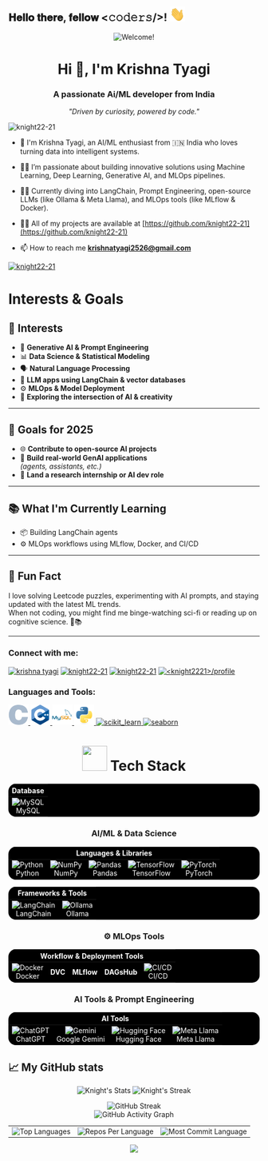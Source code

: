 <h2> 𝐇𝐞𝐥𝐥𝐨 𝐭𝐡𝐞𝐫𝐞, 𝐟𝐞𝐥𝐥𝐨𝐰 <𝚌𝚘𝚍𝚎𝚛𝚜/>! <img src="https://github.com/ABSphreak/ABSphreak/blob/master/gifs/Hi.gif" width="30px"></h2>

<div align="center" width="50">

<img src="https://github.com/user-attachments/assets/59a012e0-50cc-4c38-8f55-8543b189c966" alt="Welcome!" width="300"/>

</div>

<h1 align="center">Hi 👋, I'm Krishna Tyagi</h1>
<h3 align="center">A passionate Ai/ML developer from India</h3>


<p align="center">
  <em>"Driven by curiosity, powered by code."</em>  
</p>

<p align="left"> <img src="https://komarev.com/ghpvc/?username=knight22-21&label=Profile%20views&color=0e75b6&style=flat" alt="knight22-21" /> </p>

- 🌱 I'm Krishna Tyagi, an AI/ML enthusiast from 🇮🇳 India who loves turning data into intelligent systems.

- 👨‍💼 I’m passionate about building innovative solutions using Machine Learning, Deep Learning, Generative AI, and MLOps pipelines.

- 👨‍💻 Currently diving into LangChain, Prompt Engineering, open-source LLMs (like Ollama & Meta Llama), and MLOps tools (like MLflow & Docker).

- 👨‍💻 All of my projects are available at [https://github.com/knight22-21](https://github.com/knight22-21)

- 📫 How to reach me **krishnatyagi2526@gmail.com**

<p align="left"> 
  <a href="https://github.com/ryo-ma/github-profile-trophy">
    <img src="https://github-profile-trophy.vercel.app/?username=knight22-21" alt="knight22-21" />
  </a> 
</p>


# Interests & Goals

## 🤩 Interests

- 🧠 **Generative AI & Prompt Engineering**
- 📊 **Data Science & Statistical Modeling**
- 🗣️ **Natural Language Processing**
- 🔗 **LLM apps using LangChain & vector databases**
- ⚙️ **MLOps & Model Deployment**
- 🤖 **Exploring the intersection of AI & creativity**

---

## 🎯 Goals for 2025

- 🌐 **Contribute to open-source AI projects**
- 🧪 **Build real-world GenAI applications**  
*(agents, assistants, etc.)*
- 📜 **Land a research internship or AI dev role**

---

## 📚 What I'm Currently Learning

- 📦 Building LangChain agents  
- ⚙️ MLOps workflows using MLflow, Docker, and CI/CD

---


## 💬 Fun Fact

I love solving Leetcode puzzles, experimenting with AI prompts, and staying updated with the latest ML trends.  
When not coding, you might find me binge-watching sci-fi or reading up on cognitive science. 🧠📚

---



<h3 align="left">Connect with me:</h3>
<p align="left">
<a href="https://linkedin.com/in/krishna-tyagi-/" target="blank"><img align="center" src="https://raw.githubusercontent.com/rahuldkjain/github-profile-readme-generator/master/src/images/icons/Social/linked-in-alt.svg" alt="krishna tyagi" height="30" width="40" /></a>
<a href="https://kaggle.com/knight2221" target="blank"><img align="center" src="https://raw.githubusercontent.com/rahuldkjain/github-profile-readme-generator/master/src/images/icons/Social/kaggle.svg" alt="knight22-21" height="30" width="40" /></a>
<a href="https://www.leetcode.com/knight22-21" target="blank"><img align="center" src="https://raw.githubusercontent.com/rahuldkjain/github-profile-readme-generator/master/src/images/icons/Social/leet-code.svg" alt="knight22-21" height="30" width="40" /></a>
<a href="https://auth.geeksforgeeks.org/user/knight2221/profile" target="blank"><img align="center" src="https://raw.githubusercontent.com/rahuldkjain/github-profile-readme-generator/master/src/images/icons/Social/geeks-for-geeks.svg" alt="<knight2221>/profile" height="30" width="40" /></a>
</p>

<h3 align="left">Languages and Tools:</h3>
<p align="left"> <a href="https://www.cprogramming.com/" target="_blank" rel="noreferrer"> <img src="https://raw.githubusercontent.com/devicons/devicon/master/icons/c/c-original.svg" alt="c" width="40" height="40"/> </a> <a href="https://www.w3schools.com/cpp/" target="_blank" rel="noreferrer"> <img src="https://raw.githubusercontent.com/devicons/devicon/master/icons/cplusplus/cplusplus-original.svg" alt="cplusplus" width="40" height="40"/> </a> <a href="https://www.mysql.com/" target="_blank" rel="noreferrer"> <img src="https://raw.githubusercontent.com/devicons/devicon/master/icons/mysql/mysql-original-wordmark.svg" alt="mysql" width="40" height="40"/> </a> <a href="https://www.python.org" target="_blank" rel="noreferrer"> <img src="https://raw.githubusercontent.com/devicons/devicon/master/icons/python/python-original.svg" alt="python" width="40" height="40"/> </a> <a href="https://scikit-learn.org/" target="_blank" rel="noreferrer"> <img src="https://upload.wikimedia.org/wikipedia/commons/0/05/Scikit_learn_logo_small.svg" alt="scikit_learn" width="40" height="40"/> </a> <a href="https://seaborn.pydata.org/" target="_blank" rel="noreferrer"> <img src="https://seaborn.pydata.org/_images/logo-mark-lightbg.svg" alt="seaborn" width="40" height="40"/> </a> </p>






<h1 align="center"><img src="https://media2.giphy.com/media/QssGEmpkyEOhBCb7e1/giphy.gif?cid=ecf05e47a0n3gi1bfqntqmob8g9aid1oyj2wr3ds3mg700bl&rid=giphy.gif" width="50px" height="50px"> Tech Stack</h1>

<div align="center">
<table style="background-color: black; color: white; border: none; border-radius: 15px; overflow: hidden;">
  <thead>
    <tr>
      <th colspan="4" align="center" style="color: white;">Database</th>
    </tr>
  </thead>
  <tbody>
    <tr>
      <td align="center" style="border: none;">
        <img src="https://techstack-generator.vercel.app/mysql-icon.svg" alt="MySQL" width="50" height="50"/><br>MySQL
      </td>
    </tr>
  </tbody>
</table>
</div>


<h3 align="center">AI/ML & Data Science</h3>
<div align="center">
  <table style="background-color: black; color: white; border: none; border-radius: 15px; overflow: hidden;">
  <thead>
    <tr>
      <th colspan="5" align="center" style="color: white;">Languages & Libraries</th>
    </tr>
  </thead>
  <tbody>
    <tr>
      <td align="center" style="border: none;">
        <img src="https://techstack-generator.vercel.app/python-icon.svg" alt="Python" width="50" height="50"/><br>Python
      </td>
      <td align="center" style="border: none;">
        <img src="https://cdn.worldvectorlogo.com/logos/numpy-1.svg" alt="NumPy" width="50" height="50"/><br>NumPy
      </td>
      <td align="center" style="border: none;">
        <img src="https://github.com/valohai/ml-logos/blob/master/pandas.svg" alt="Pandas" width="80" height="50"/><br>Pandas
      </td>
      <td align="center" style="border: none;">
<!--         <img src="https://cdn.worldvectorlogo.com/logos/tensorflow-2.svg" alt="TensorFlow" width="50" height="50"/> -->
        <img src="https://github.com/KenanGain/KenanGain/blob/main/icons/Tensorflow.gif" alt="TensorFlow" width="80" height="70" /><br>TensorFlow
      </td>
      <td align="center" style="border: none;">
        <img src="https://skillicons.dev/icons?i=pytorch" alt="PyTorch" width="50" height="50"/><br>PyTorch
      </td>
    </tr>
  </tbody>
 </table>
</div>

<div align="center">
<table style="background-color: black; color: white; border: none; border-radius: 15px; overflow: hidden;">
  <thead>
    <tr>
      <th colspan="3" align="center" style="color: white;">Frameworks & Tools</th>
    </tr>
  </thead>
  <tbody>
    <tr>
      <td align="center" style="border: none;">
        <img src="https://upload.wikimedia.org/wikipedia/commons/3/3f/LangChain_logo.png" alt="LangChain" width="80" height="50"/><br>LangChain
      </td>
      <td align="center" style="border: none;">
        <img src="https://ollama.ai/public/ollama.png" alt="Ollama" width="50" height="60"/><br>Ollama
      </td>
    </tr>
  </tbody>
</table>
</div>

<h3 align="center">⚙️ MLOps Tools</h3>
<div align="center">
  <table style="background-color: black; color: white; border: none; border-radius: 15px; overflow: hidden;">
    <thead>
      <tr>
        <th colspan="5" align="center" style="color: white;">Workflow & Deployment Tools</th>
      </tr>
    </thead>
    <tbody>
      <tr>
        <td align="center" style="border: none;">
          <img src="https://cdn.jsdelivr.net/gh/devicons/devicon/icons/docker/docker-original.svg" alt="Docker" width="50" height="50"/><br>Docker
        </td>
        <td align="center" style="border: none;">
          <strong>DVC</strong>
        </td>
        <td align="center" style="border: none;">
          <strong>MLflow</strong>
        </td>
        <td align="center" style="border: none;">
          <strong>DAGsHub</strong>
        </td>
        <td align="center" style="border: none;">
          <img src="https://raw.githubusercontent.com/simple-icons/simple-icons/develop/icons/githubactions.svg" alt="CI/CD" width="40" height="40"/><br>CI/CD
        </td>
      </tr>
    </tbody>
  </table>
</div>



<h3 align="center"> AI Tools & Prompt Engineering</h3>
<div align="center">
 <table style="background-color: black; color: white; border: none; border-radius: 15px; overflow: hidden;">
  <thead>
    <tr>
      <th colspan="6" align="center" style="color: white;">AI Tools</th>
    </tr>
  </thead>
  <tbody>
    <tr>
      <td align="center" style="border: none;">
        <img src="https://upload.wikimedia.org/wikipedia/commons/0/04/ChatGPT_logo.svg" width="50" height="50" alt="ChatGPT"/><br>ChatGPT
      </td>
      <td align="center" style="border: none;">
<!--         <img src="https://upload.wikimedia.org/wikipedia/commons/8/8a/Google_Gemini_logo.svg" width="50" height="50" alt="Google Gemini"/> -->
        <img src="https://github.com/KenanGain/KenanGain/blob/main/icons/Gemini.gif" alt="Gemini" width="80" height="80" /><br>Google Gemini
      </td>
      <td align="center" style="border: none;">
        <img src="https://huggingface.co/front/assets/huggingface_logo-noborder.svg" width="50" height="50" alt="Hugging Face"/><br>Hugging Face
      </td>
      <td align="center" style="border: none;">
        <img src="https://upload.wikimedia.org/wikipedia/commons/a/ab/Meta-Logo.png" width="80" height="50" alt="Meta Llama"/><br>Meta Llama
      </td>
    </tr>
  </tbody>
</table>
</div>










## 📈 My GitHub stats

<div class="badges-githubstats">
  <p align="center">
    <img src="https://github-readme-stats.vercel.app/api?username=knight22-21&theme=tokyonight&show_icons=true&hide_border=true&count_private=true" alt="Knight's Stats" height="165">
    <img src="https://github-readme-streak-stats.herokuapp.com/?user=knight22-21&theme=tokyonight&hide_border=true" alt="Knight's Streak" height="165">
  </p>
</div>

<div align="center">
 
  <img src="https://streak-stats.demolab.com/?user=knight22-21&theme=highcontrast&hide_border=true" alt="GitHub Streak" />
  <br>
   <img src="https://github-readme-activity-graph.vercel.app/graph?username=knight22-21&custom_title=knight's%20GitHub%20Activity%20Graph&hide_border=true&border_radius=15&bg_color=000000&color=FFD700&line=1E90FF&point=1E90FF&area_color=000000&title_color=FFD700&area=true" alt="GitHub Activity Graph" />
<br>
<div align="center">
<table>
  <tr>
    <td>
      <img src="https://github-readme-stats.vercel.app/api/top-langs/?username=knight22-21&hide=html&hide_border=true&layout=compact&langs_count=8&theme=highcontrast" alt="Top Languages">
    </td>
    <td>
      <img src="https://github-profile-summary-cards.vercel.app/api/cards/repos-per-language?username=knight22-21&theme=highcontrast&hide_border=true" alt="Repos Per Language">
    </td>
    <td>
      <img src="https://github-profile-summary-cards.vercel.app/api/cards/most-commit-language?username=knight22-21&theme=highcontrast&hide_border=true" alt="Most Commit Language">
    </td>
  </tr>
</table>

</div>


<img src="https://github-profile-summary-cards.vercel.app/api/cards/profile-details?username=knight22-21&theme=highcontrast&hide_border=true">
















<!---
knight22-21/knight22-21 is a ✨ special ✨ repository because its `README.md` (this file) appears on your GitHub profile.
You can click the Preview link to take a look at your changes.
--->
